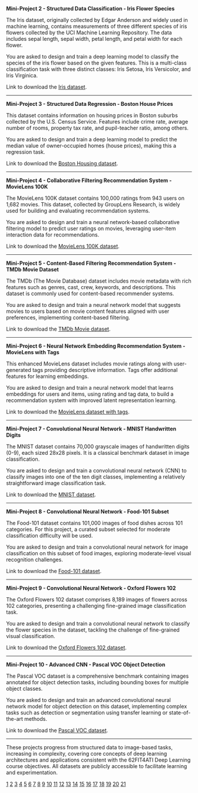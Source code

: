 **Mini-Project 2 - Structured Data Classification - Iris Flower Species**

The Iris dataset, originally collected by Edgar Anderson and widely used in machine learning, contains measurements of three different species of iris flowers collected by the UCI Machine Learning Repository. The data includes sepal length, sepal width, petal length, and petal width for each flower.

You are asked to design and train a deep learning model to classify the species of the iris flower based on the given features. This is a multi-class classification task with three distinct classes: Iris Setosa, Iris Versicolor, and Iris Virginica.

Link to download the [Iris dataset](https://archive.ics.uci.edu/ml/datasets/iris).

---

**Mini-Project 3 - Structured Data Regression - Boston House Prices**

This dataset contains information on housing prices in Boston suburbs collected by the U.S. Census Service. Features include crime rate, average number of rooms, property tax rate, and pupil-teacher ratio, among others.

You are asked to design and train a deep learning model to predict the median value of owner-occupied homes (house prices), making this a regression task.

Link to download the [Boston Housing dataset](https://archive.ics.uci.edu/ml/machine-learning-databases/housing/housing.data).

---

**Mini-Project 4 - Collaborative Filtering Recommendation System - MovieLens 100K**

The MovieLens 100K dataset contains 100,000 ratings from 943 users on 1,682 movies. This dataset, collected by GroupLens Research, is widely used for building and evaluating recommendation systems.

You are asked to design and train a neural network-based collaborative filtering model to predict user ratings on movies, leveraging user-item interaction data for recommendations.

Link to download the [MovieLens 100K dataset](https://grouplens.org/datasets/movielens/100k/).

---

**Mini-Project 5 - Content-Based Filtering Recommendation System - TMDb Movie Dataset**

The TMDb (The Movie Database) dataset includes movie metadata with rich features such as genres, cast, crew, keywords, and descriptions. This dataset is commonly used for content-based recommender systems.

You are asked to design and train a neural network model that suggests movies to users based on movie content features aligned with user preferences, implementing content-based filtering.

Link to download the [TMDb Movie dataset](https://www.kaggle.com/datasets/tmdb/tmdb-movie-metadata).

---

**Mini-Project 6 - Neural Network Embedding Recommendation System - MovieLens with Tags**

This enhanced MovieLens dataset includes movie ratings along with user-generated tags providing descriptive information. Tags offer additional features for learning embeddings.

You are asked to design and train a neural network model that learns embeddings for users and items, using rating and tag data, to build a recommendation system with improved latent representation learning.

Link to download the [MovieLens dataset with tags](https://grouplens.org/datasets/movielens/25m/).

---

**Mini-Project 7 - Convolutional Neural Network - MNIST Handwritten Digits**

The MNIST dataset contains 70,000 grayscale images of handwritten digits (0-9), each sized 28x28 pixels. It is a classical benchmark dataset in image classification.

You are asked to design and train a convolutional neural network (CNN) to classify images into one of the ten digit classes, implementing a relatively straightforward image classification task.

Link to download the [MNIST dataset](http://yann.lecun.com/exdb/mnist/).

---

**Mini-Project 8 - Convolutional Neural Network - Food-101 Subset**

The Food-101 dataset contains 101,000 images of food dishes across 101 categories. For this project, a curated subset selected for moderate classification difficulty will be used.

You are asked to design and train a convolutional neural network for image classification on this subset of food images, exploring moderate-level visual recognition challenges.

Link to download the [Food-101 dataset](https://data.vision.ee.ethz.ch/cvl/food-101/).

---

**Mini-Project 9 - Convolutional Neural Network - Oxford Flowers 102**

The Oxford Flowers 102 dataset comprises 8,189 images of flowers across 102 categories, presenting a challenging fine-grained image classification task.

You are asked to design and train a convolutional neural network to classify the flower species in the dataset, tackling the challenge of fine-grained visual classification.

Link to download the [Oxford Flowers 102 dataset](https://www.robots.ox.ac.uk/~vgg/data/flowers/102/).

---

**Mini-Project 10 - Advanced CNN - Pascal VOC Object Detection**

The Pascal VOC dataset is a comprehensive benchmark containing images annotated for object detection tasks, including bounding boxes for multiple object classes.

You are asked to design and train an advanced convolutional neural network model for object detection on this dataset, implementing complex tasks such as detection or segmentation using transfer learning or state-of-the-art methods.

Link to download the [Pascal VOC dataset](http://host.robots.ox.ac.uk/pascal/VOC/).

---

These projects progress from structured data to image-based tasks, increasing in complexity, covering core concepts of deep learning architectures and applications consistent with the 62FIT4ATI Deep Learning course objectives. All datasets are publicly accessible to facilitate learning and experimentation.

[1](https://ppl-ai-file-upload.s3.amazonaws.com/web/direct-files/attachments/45307183/c51c6fad-6947-45d5-8203-338cd3ac1c33/62FIT4ATI-Assignment-Instruction.docx)
[2](https://www.kaggle.com/code/mattwills8/multi-class-classification-of-iris-dataset)
[3](https://drlee.io/multiclass-classification-with-tensorflow-a-step-by-step-guide-using-the-iris-dataset-79045c870b86)
[4](https://github.com/ApoorvRusia/Multiclass-Logistic-Classification-application-on-Iris-dataset)
[5](https://scikit-learn.org/stable/modules/generated/sklearn.datasets.load_iris.html)
[6](https://subscription.packtpub.com/book/data/9781784390792/7/ch07lvl1sec47/multiclass-classification-with-the-iris-dataset)
[7](https://prosperocoder.com/posts/data-science/wine-quality-multiclass-classification-with-pytorch/)
[8](https://inria.github.io/scikit-learn-mooc/python_scripts/trees_dataset.html)
[9](https://www.synthesized.io/data-template-pages/housing-prices-dataset)
[10](https://sylvaticus.github.io/BetaML.jl/dev/tutorials/Regression%20-%20bike%20sharing/betaml_tutorial_regression_sharingBikes.html)
[11](https://github.com/rposhala/Recommender-System-on-MovieLens-dataset)
[12](https://bjeps.alkafeel.edu.iq/cgi/viewcontent.cgi?article=1043&context=journal)
[13](https://github.com/BastienVialla/MovieLens)
[14](https://www.embedded-robotics.com/iris-dataset-classification/)
[15](https://github.com/yixin0829/multi-label-wine-quality-classification)
[16](https://github.com/theodoretnguyen/palmer-penguins-classification)
[17](https://www.datahen.com/blog/house-price-prediction-using-machine-learning-models/)
[18](https://www.kaggle.com/code/gauravduttakiit/bike-sharing-multiple-linear-regression)
[19](https://arxiv.org/html/2307.09985v3)
[20](https://redis.io/blog/what-is-content-based-filtering/)
[21](https://github.com/mohsina-bilal/Movie-Recommendations)
